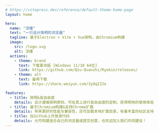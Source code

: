 ```yaml
---
# https://vitepress.dev/reference/default-theme-home-page
layout: home

hero:
  name: "涼槿"
  text: "一只设计简明的浏览器"
  tagline: 基于Electron + Vite + Vue架构，由Chromium构建
  image:
    src: /logo.svg
    alt: 涼槿
  actions:
    - theme: brand
      text: 下载夏测版 [Windows 11/10 64位]
      link: https://github.com/Qiu-Quanzhi/Ryokin/releases/
    - theme: alt
      text: 备用下载
      link: https://share.weiyun.com/3y8qIZJe

features:
  - title: 简明&高自由度
    details: 设计遵循简明原则，可在其上进行高自由度的定制，获得明快的使用体验
  - title: 基于Chromium构建&支持Chrome扩展
    details: 带来更好的性能与兼容性，还可加载本地扩展目录，有着丰富的社区支持
  - title: 在Github上开放源代码
    details: 允可构建适合自己的浏览器或提交创意，也欢迎加入我们共同建设！
---
```


